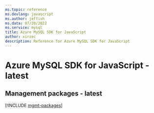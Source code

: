 ```yaml
---
ms.topic: reference
ms.devlang: javascript
ms.author: jeffish
ms.data: 07/20/2022
ms.service: mysql
title: Azure MySQL SDK for JavaScript
author: xirzec
description: Reference for Azure MySQL SDK for JavaScript
---
```

# Azure MySQL SDK for JavaScript - latest

## Management packages - latest
[!INCLUDE [mgmt-packages](mysql-mgmt-index.md)]

